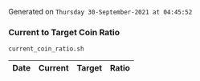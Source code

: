 Generated on `Thursday 30-September-2021 at 04:45:52`

### Current to Target Coin Ratio
`current_coin_ratio.sh`

Date|Current|Target|Ratio
---|---|---|---

